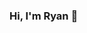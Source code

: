 ### Hi, I'm Ryan 👋

<!--
**ryanmanchester/ryanmanchester** is a ✨ _special_ ✨ repository because its `README.md` (this file) appears on your GitHub profile.

I have a background in music, both composition and theory where I have learned how to connect creativity with abstract thinking. Now, as a full stack developer,  I am excited to combine all of these skills to write elegant, meaningful code. 

- 😵 I am excited about Ruby on Rails, Javascript, React, and Redux.
- 🔭 Working on an e-commerce web app featuring a Rails API backend and React/Redux frontend. 
- 🌱 Learning about Redux state management. 
- 🤔 I’m looking for help with job search post graduation.
- 💬 Ask me anythig about music!
- 📫 Find me on <a href="https://www.linkedin.com/in/ryan-manchester-6537a630"/>LinkdIn</a>

- ⚡ Fun fact: I still write and record music. Find me on <a href="https://open.spotify.com/artist/5Ov5QA5DAgkXHQLMKyVSJe?si=EDU1fqX-TU2YZH9N-m36dg">Spotify</>
-->
